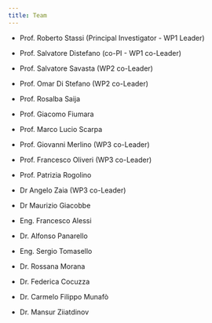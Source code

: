 ```yaml
---
title: Team
---
```


- Prof. Roberto Stassi (Principal Investigator - WP1 Leader)
- Prof. Salvatore Distefano (co-PI - WP1 co-Leader)
- Prof. Salvatore Savasta (WP2 co-Leader)
- Prof. Omar Di Stefano (WP2 co-Leader)
- Prof. Rosalba Saija 
- Prof. Giacomo Fiumara 
- Prof. Marco Lucio Scarpa
- Prof. Giovanni Merlino (WP3 co-Leader)
- Prof. Francesco Oliveri (WP3 co-Leader)
- Prof. Patrizia Rogolino

- Dr Angelo Zaia (WP3 co-Leader)
- Dr Maurizio Giacobbe
- Eng. Francesco Alessi
- Dr. Alfonso Panarello
- Eng. Sergio Tomasello
- Dr. Rossana Morana
- Dr. Federica Cocuzza

- Dr. Carmelo Filippo Munafò
- Dr. Mansur Ziiatdinov
